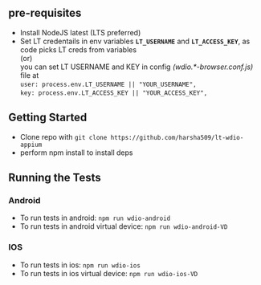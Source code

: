 ## pre-requisites
* Install NodeJS latest (LTS preferred)
* Set LT credentails in env variables **`LT_USERNAME`** and **`LT_ACCESS_KEY`**, as code picks LT creds from variables
<br> (or) <br> you can set LT USERNAME and KEY in config _(wdio.*-browser.conf.js)_ file at     
`user: process.env.LT_USERNAME || "YOUR_USERNAME",`<br>
`key: process.env.LT_ACCESS_KEY || "YOUR_ACCESS_KEY",` 

## Getting Started
* Clone repo with `git clone https://github.com/harsha509/lt-wdio-appium`
* perform npm install to install deps

## Running the Tests

### Android
* To run tests in android: `npm run wdio-android` <br>
* To run tests in android virtual device: `npm run wdio-android-VD` <br>

### IOS
* To run tests in ios: `npm run wdio-ios` <br>
* To run tests in ios virtual device: `npm run wdio-ios-VD` <br>


